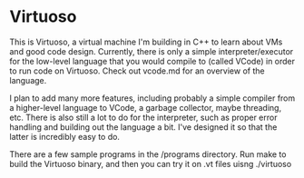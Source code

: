 # Virtuoso

This is Virtuoso, a virtual machine I'm building in C++ to learn about VMs and good code design. Currently, there is only a simple interpreter/executor for the low-level language that you would compile to (called VCode) in order to run code on Virtuoso. Check out vcode.md for an overview of the language.

I plan to add many more features, including probably a simple compiler from a higher-level language to VCode, a garbage collector, maybe threading, etc. There is also still a lot to do for the interpreter, such as proper error handling and building out the language a bit. I've designed it so that the latter is incredibly easy to do.

There are a few sample programs in the /programs directory. Run make to build the Virtuoso binary, and then you can try it on .vt files uisng ./virtuoso <filename>
